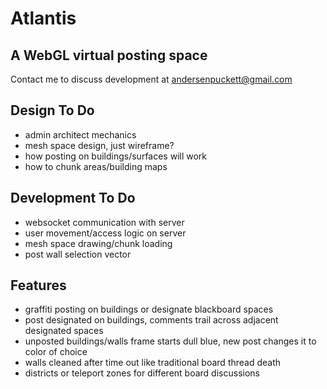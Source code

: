 # Atlantis
## A WebGL virtual posting space

Contact me to discuss development at
andersenpuckett@gmail.com

## Design To Do
* admin architect mechanics
* mesh space design, just wireframe?
* how posting on buildings/surfaces will work
* how to chunk areas/building maps

## Development To Do
* websocket communication with server
* user movement/access logic on server
* mesh space drawing/chunk loading
* post wall selection vector

## Features
- graffiti posting on buildings or designate blackboard spaces
- post designated on buildings, comments trail across adjacent designated spaces
- unposted buildings/walls frame starts dull blue, new post changes it to color of choice
- walls cleaned after time out like traditional board thread death
- districts or teleport zones for different board discussions
